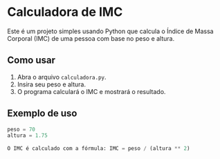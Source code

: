 # Calculadora de IMC

Este é um projeto simples usando Python que calcula o Índice de Massa Corporal (IMC) de uma pessoa com base no peso e altura.

## Como usar

1. Abra o arquivo `calculadora.py`.
2. Insira seu peso e altura.
3. O programa calculará o IMC e mostrará o resultado.

## Exemplo de uso

```python
peso = 70
altura = 1.75
 
O IMC é calculado com a fórmula: IMC = peso / (altura ** 2)

